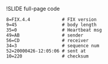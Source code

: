 !SLIDE full-page code

    8=FIX.4.4            # FIX version
    9=45                 # body length
    35=0                 # Heartbeat msg
    49=AB                # sender
    56=CD                # receiver
    34=3                 # sequence num
    52=20000426-12:05:06 # sent at
    10=220               # checksum